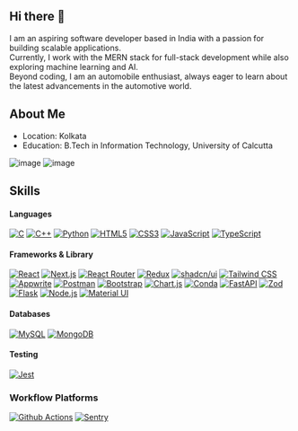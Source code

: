 ## Hi there 👋
I am an aspiring software developer based in India with a passion for building scalable applications. <br>
Currently, I work with the MERN stack for full-stack development while also exploring machine learning and AI.<br>
Beyond coding, I am an automobile enthusiast, always eager to learn about the latest advancements in the automotive world.


## About Me
- Location: Kolkata
- Education: B.Tech in Information Technology, University of Calcutta

![image]({https://github-readme-activity-graph.vercel.app/graph?username={soham7707}&theme={xcode}})
![image]({https://github-readme-streak-stats.herokuapp.com/?user={username}})

## Skills

#### Languages
[![C](https://img.shields.io/badge/C-00599C?style=for-the-badge&logo=c&logoColor=white)](https://github.com/soham7707)
[![C++](https://img.shields.io/badge/C%2B%2B-00599C?style=for-the-badge&logo=c%2B%2B&logoColor=white)](https://github.com/soham7707)
[![Python](https://img.shields.io/badge/Python-FFD43B?style=for-the-badge&logo=python&logoColor=blue)](https://github.com/soham7707)
[![HTML5](https://img.shields.io/badge/HTML5-E34F26?style=for-the-badge&logo=html5&logoColor=white)](https://github.com/soham7707)
[![CSS3](https://img.shields.io/badge/CSS3-1572B6?style=for-the-badge&logo=css3&logoColor=white)](https://github.com/soham7707)
[![JavaScript](https://img.shields.io/badge/JavaScript-F0DB4F?style=for-the-badge&logo=javascript&logoColor=323330)](https://github.com/soham7707)
[![TypeScript](https://img.shields.io/badge/TypeScript-007BCD?style=for-the-badge&logo=typescript&logoColor=white)](https://github.com/soham7707)


#### Frameworks & Library
[![React](https://img.shields.io/badge/React-282c34?style=for-the-badge&logo=react&logoColor=white)](https://github.com/soham7707)
[![Next.js](https://img.shields.io/badge/next.js-282c34?style=for-the-badge&logo=nextdotjs&logoColor=white)](https://github.com/soham7707)
[![React Router](https://img.shields.io/badge/React_Router-CA4245?style=for-the-badge&logo=react-router&logoColor=white)](https://github.com/soham7707)
[![Redux](https://img.shields.io/badge/Redux-593D88?style=for-the-badge&logo=redux&logoColor=white)](https://github.com/soham7707)
[![shadcn/ui](https://img.shields.io/badge/shadcn%2Fui-000000?style=for-the-badge&logo=shadcnui&logoColor=white)](https://github.com/soham7707)
[![Tailwind CSS](https://img.shields.io/badge/Tailwind_CSS-38B2AC?style=for-the-badge&logo=tailwind-css&logoColor=white)](https://github.com/soham7707)
[![Appwrite](https://img.shields.io/badge/Appwrite-F02E65?style=for-the-badge&logo=Appwrite&logoColor=black)](https://github.com/soham7707)
[![Postman](https://img.shields.io/badge/Postman-FF6C37?style=for-the-badge&logo=Postman&logoColor=white)](https://github.com/soham7707)
[![Bootstrap](https://img.shields.io/badge/Bootstrap-563D7C?style=for-the-badge&logo=bootstrap&logoColor=white)](https://github.com/soham7707)
[![Chart.js](https://img.shields.io/badge/Chart%20js-FF6384?style=for-the-badge&logo=chartdotjs&logoColor=white)](https://github.com/soham7707)
[![Conda](https://img.shields.io/badge/conda-342B029.svg?&style=for-the-badge&logo=anaconda&logoColor=white)](https://github.com/soham7707)
[![FastAPI](https://img.shields.io/badge/fastapi-109989?style=for-the-badge&logo=FASTAPI&logoColor=white)](https://github.com/soham7707)
[![Zod](https://img.shields.io/badge/Zod-000000?style=for-the-badge&logo=zod&logoColor=3068B7)](https://github.com/soham7707)
[![Flask](https://img.shields.io/badge/Flask-000000?style=for-the-badge&logo=flask&logoColor=white)](https://github.com/soham7707)
[![Node.js](https://img.shields.io/badge/Node%20js-339933?style=for-the-badge&logo=nodedotjs&logoColor=white)](https://github.com/soham7707)
[![Material UI](https://img.shields.io/badge/Material%20UI-007FFF?style=for-the-badge&logo=mui&logoColor=white)](https://github.com/soham7707)


#### Databases
[![MySQL](https://img.shields.io/badge/MySQL-3E6E93?style=for-the-badge&logo=mysql&logoColor=white)](https://github.com/soham7707)
[![MongoDB](https://img.shields.io/badge/MongoDB-0FA14C?style=for-the-badge&logo=mongodb&logoColor=white)](https://github.com/soham7707)


#### Testing 
[![Jest](https://img.shields.io/badge/Jest-C21325?style=for-the-badge&logo=jest&logoColor=white)](https://github.com/soham7707)

### Workflow Platforms
[![Github Actions](https://img.shields.io/badge/Github%20Actions-282a2e?style=for-the-badge&logo=githubactions&logoColor=367cfe)](https://github.com/soham7707)
[![Sentry](https://img.shields.io/badge/Sentry-black?style=for-the-badge&logo=Sentry&logoColor=#362D59)](https://github.com/soham7707)

<!--
**soham7707/soham7707** is a ✨ _special_ ✨ repository because its `README.md` (this file) appears on your GitHub profile.

Here are some ideas to get you started:

- 🔭 I’m currently working on ...
- 🌱 I’m currently learning ...
- 👯 I’m looking to collaborate on ...
- 🤔 I’m looking for help with ...
- 💬 Ask me about ...
- 📫 How to reach me: ...
- 😄 Pronouns: ...
- ⚡ Fun fact: ...
-->
